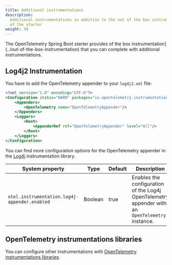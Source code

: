 ```yaml
---
title: Additional instrumentations
description:
  Additional instrumentations in addition to the out of the box instrumentation
  of the starter
weight: 50
---
```


The OpenTelemetry Spring Boot starter provides
of the box instrumentation](../out-of-the-box-instrumentation) that you
can complete with additional instrumentations.

## Log4j2 Instrumentation

You have to add the OpenTelemetry appender to your `log4j2.xml` file:

```xml
<?xml version="1.0" encoding="UTF-8"?>
<Configuration status="WARN" packages="io.opentelemetry.instrumentation.log4j.appender.v2_17">
    <Appenders>
        <OpenTelemetry name="OpenTelemetryAppender"/>
    </Appenders>
    <Loggers>
        <Root>
            <AppenderRef ref="OpenTelemetryAppender" level="All"/>
        </Root>
    </Loggers>
</Configuration>
```

You can find more configuration options for the OpenTelemetry appender in the
[Log4j](https://github.com/open-telemetry/opentelemetry-java-instrumentation/blob/main/instrumentation/log4j/log4j-appender-2.17/library/README.md)
instrumentation library.

| System property                               | Type    | Default | Description                                                                                     |
| --------------------------------------------- | ------- | ------- | ----------------------------------------------------------------------------------------------- |
| `otel.instrumentation.log4j-appender.enabled` | Boolean | true    | Enables the configuration of the Log4j OpenTelemetry appender with an `OpenTelemetry` instance. |

## OpenTelemetry instrumentations libraries

You can configure other instrumentations with
[OpenTelemetry instrumentations libraries](https://github.com/open-telemetry/opentelemetry-java-instrumentation/blob/main/docs/supported-libraries.md#libraries--frameworks).
